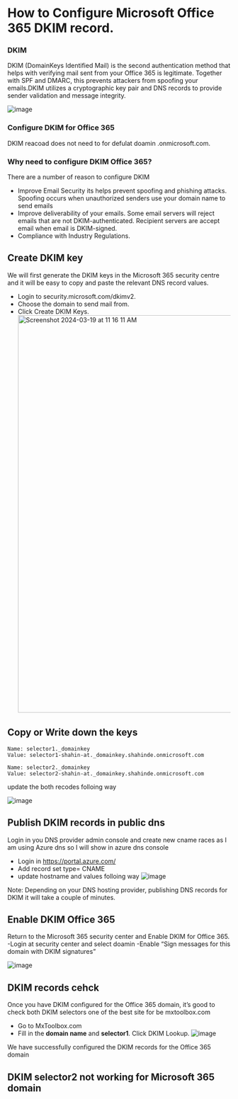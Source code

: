 # How to Configure Microsoft Office 365 DKIM record.

### DKIM
DKIM (DomainKeys Identified Mail)  is the second authentication method that helps with verifying mail sent from your Office 365 is legitimate. Together with SPF and DMARC, this prevents attackers from spoofing your emails.DKIM utilizes a cryptographic key pair and DNS records to provide sender validation and message integrity.

![image](https://github.com/shahin4s/Deployement/assets/26712617/fc921684-41ab-4a06-854d-2885f8b393bb)


### Configure DKIM for Office 365
DKIM reacoad does not need to for defulat doamin .onmicrosoft.com. 


### Why need to configure DKIM Office 365?
There are a number of reason to configure DKIM
- Improve Email Security its helps prevent spoofing and phishing attacks. Spoofing occurs when unauthorized senders use your domain name to send emails
- Improve deliverability of your emails. Some email servers will reject emails that are not DKIM-authenticated. Recipient servers are  accept email when email is DKIM-signed.
- Compliance with Industry Regulations.

## Create DKIM key 
We will first generate the DKIM keys in the Microsoft 365 security centre and it will be easy to copy and paste the relevant DNS record values.
- Login to security.microsoft.com/dkimv2.
- Choose the domain to send mail from.
- Click Create DKIM Keys.
  <img width="898" alt="Screenshot 2024-03-19 at 11 16 11 AM" src="https://github.com/shahin4s/Deployement/assets/26712617/e9e837f6-5944-4885-9ec3-be01352c346a">
  

## Copy or Write down the keys

```
Name: selector1._domainkey
Value: selector1-shahin-at._domainkey.shahinde.onmicrosoft.com

Name: selector2._domainkey
Value: selector2-shahin-at._domainkey.shahinde.onmicrosoft.com
``` 
update the both recodes folloing way

![image](https://github.com/shahin4s/Deployement/assets/26712617/2ff08985-ab26-4195-807a-9532ba7704dd)


## Publish DKIM records in public dns
Login in you DNS provider admin console and create new cname races as I am using Azure dns so I will show in azure dns console 
- Login in https://portal.azure.com/
- Add record set type= CNAME
- update hostname and values folloing way 
![image](https://github.com/shahin4s/Deployement/assets/26712617/4661fa35-37ec-4881-b4cf-fd62d490603b)

Note: Depending on your DNS hosting provider, publishing DNS records for DKIM it will take a couple of minutes.

## Enable DKIM Office 365 
Return to the Microsoft 365 security center and Enable DKIM for Office 365.
-Login at security center and select doamin
-Enable “Sign messages for this domain with DKIM signatures”

![image](https://github.com/shahin4s/Deployement/assets/26712617/fa70964a-27f5-47a7-be86-108985106420)

## DKIM records cehck 
Once you have DKIM configured for the Office 365 domain, it’s good to check both DKIM selectors one of the best site for be mxtoolbox.com
- Go to MxToolbox.com
- Fill in the **domain name** and **selector1**. Click DKIM Lookup.
 ![image](https://github.com/shahin4s/Deployement/assets/26712617/dfb82ae5-2314-425d-adee-125200420d89)

We have successfully configured the DKIM records for the Office 365 domain



## DKIM selector2 not working for Microsoft 365 domain
